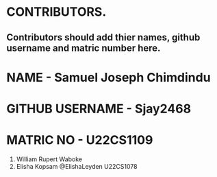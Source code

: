 # CONTRIBUTORS.
## Contributors should add thier names, github username and matric number here.
# NAME - Samuel Joseph Chimdindu
# GITHUB USERNAME - Sjay2468
# MATRIC NO - U22CS1109
<ol>
<li>William Rupert Waboke</li>
<li>Elisha Kopsam @ElishaLeyden U22CS1078</li>

</ol>
